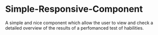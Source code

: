 # Simple-Responsive-Component
A simple and nice component which allow the user to view and check a detailed overview of the results of a perfomanced test of habilities.
